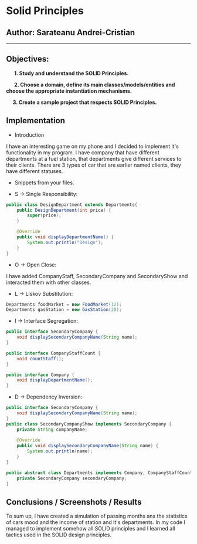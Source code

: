 # Solid Principles


## Author: Sarateanu Andrei-Cristian

----

## Objectives:

&ensp; &ensp; __1. Study and understand the SOLID Principles.__

&ensp; &ensp; __2. Choose a domain, define its main classes/models/entities and choose the appropriate instantiation mechanisms.__

&ensp; &ensp;__3. Create a sample project that respects SOLID Principles.__

## Implementation

* Introduction

I have an interesting game on my phone and I decided to implement it's functionality in my program. 
I have company that have different departments at a fuel station, that departments give different services to their clients.
There are 3 types of car that are earlier named clients, they have different statuses. 

* Snippets from your files.

* S -> Single Responsibility:
```java
public class DesignDepartment extends Departments{
    public DesignDepartment(int price) {
        super(price);
    }

    @Override
    public void displayDepartmentName() {
        System.out.println("Design");
    }
}
```
* O -> Open Close:

I have added CompanyStaff, SecondaryCompany and SecondaryShow and interacted them with other classes.

* L -> Liskov Substitution:
```java
Departments foodMarket = new FoodMarket(12);
Departments gasStation = new GasStation(20);
```
* I -> Interface Segregation:
```java
public interface SecondaryCompany {
    void displaySecondaryCompanyName(String name);
}

public interface CompanyStaffCount {
    void countStaff();
}

public interface Company {
    void displayDepartmentName();
}
```

* D -> Dependency Inversion:
```java
public interface SecondaryCompany {
    void displaySecondaryCompanyName(String name);
}
public class SecondaryCompanyShow implements SecondaryCompany {
    private String companyName;
    
    @Override
    public void displaySecondaryCompanyName(String name) {
        System.out.println(name);
    }
}

public abstract class Departments implements Company, CompanyStaffCount{
    private SecondaryCompany secondaryCompany;
}
```

## Conclusions / Screenshots / Results
To sum up, I have created a simulation of passing months ans the statistics of cars mood and the income of station and it's departments.
In my code I managed to implement somehow all SOLID principles and I learned all tactics used in the SOLID design principles.
